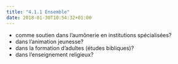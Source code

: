 ```yaml
---
title: "4.1.1 Ensemble"
date: 2018-01-30T10:54:32+01:00
---
```


- comme soutien dans l’aumônerie en institutions spécialisées?
- dans l’animation jeunesse?
- dans la formation d’adultes (études bibliques)?
- dans l’enseignement religieux?